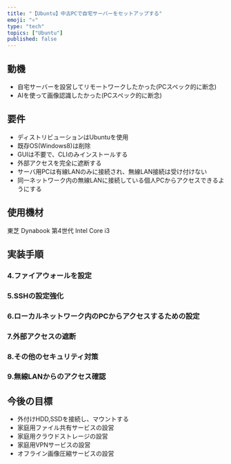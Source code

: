 ```yaml
---
title: "【Ubuntu】中古PCで自宅サーバーをセットアップする"
emoji: "⚛️"
type: "tech"
topics: ["Ubuntu"]
published: false
---
```

## 動機
- 自宅サーバーを設営してリモートワークしたかった(PCスペック的に断念)
- AIを使って画像認識したかった(PCスペック的に断念)

## 要件
- ディストリビューションはUbuntuを使用
- 既存OS(Windows8)は削除
- GUIは不要で、CLIのみインストールする
- 外部アクセスを完全に遮断する
- サーバ用PCは有線LANのみに接続され、無線LAN接続は受け付けない
- 同一ネットワーク内の無線LANに接続している個人PCからアクセスできるようにする

## 使用機材
東芝 Dynabook 第4世代 Intel Core i3

## 実装手順



### 4.ファイアウォールを設定

### 5.SSHの設定強化

### 6.ローカルネットワーク内のPCからアクセスするための設定

### 7.外部アクセスの遮断

### 8.その他のセキュリティ対策

### 9.無線LANからのアクセス確認

## 今後の目標
- 外付けHDD,SSDを接続し、マウントする
- 家庭用ファイル共有サービスの設営
- 家庭用クラウドストレージの設営
- 家庭用VPNサービスの設営
- オフライン画像圧縮サービスの設営